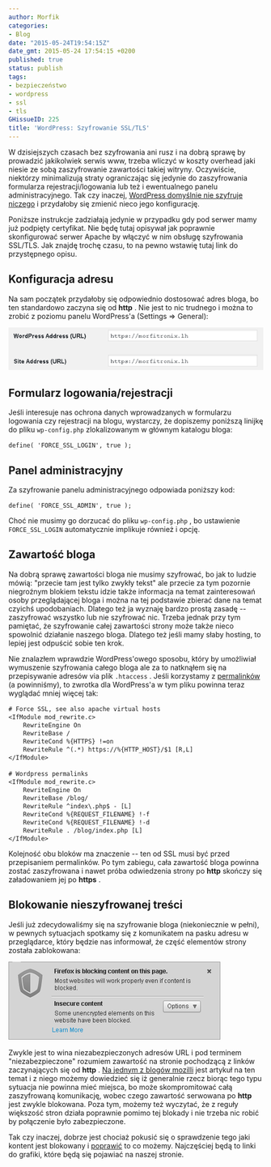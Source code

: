 ```yaml
---
author: Morfik
categories:
- Blog
date: "2015-05-24T19:54:15Z"
date_gmt: 2015-05-24 17:54:15 +0200
published: true
status: publish
tags:
- bezpieczeństwo
- wordpress
- ssl
- tls
GHissueID: 225
title: 'WordPress: Szyfrowanie SSL/TLS'
---
```


W dzisiejszych czasach bez szyfrowania ani rusz i na dobrą sprawę by prowadzić jakikolwiek serwis
www, trzeba wliczyć w koszty overhead jaki niesie ze sobą zaszyfrowanie zawartości takiej witryny.
Oczywiście, niektórzy minimalizują straty ograniczając się jedynie do zaszyfrowania formularza
rejestracji/logowania lub też i ewentualnego panelu administracyjnego. Tak czy inaczej, [WordPress
domyślnie nie szyfruje niczego](https://codex.wordpress.org/Administration_Over_SSL) i przydałoby
się zmienić nieco jego konfigurację.

Poniższe instrukcje zadziałają jedynie w przypadku gdy pod serwer mamy już podpięty certyfikat. Nie
będę tutaj opisywał jak poprawnie skonfigurować serwer Apache by włączyć w nim obsługę szyfrowania
SSL/TLS. Jak znajdę trochę czasu, to na pewno wstawię tutaj link do przystępnego opisu.

<!--more-->
## Konfiguracja adresu

Na sam początek przydałoby się odpowiednio dostosować adres bloga, bo ten standardowo zaczyna się od
**http** . Nie jest to nic trudnego i można to zrobić z poziomu panelu WordPress'a (Settings =>
General):

![przepisanie-adresu-bloga-na-https](/img/2015/05/1.przepisanie-adresu-bloga-na-https.png#big)

## Formularz logowania/rejestracji

Jeśli interesuje nas ochrona danych wprowadzanych w formularzu logowania czy rejestracji na blogu,
wystarczy, że dopiszemy poniższą linijkę do pliku `wp-config.php` zlokalizowanym w głównym katalogu
bloga:

    define( 'FORCE_SSL_LOGIN', true );

## Panel administracyjny

Za szyfrowanie panelu administracyjnego odpowiada poniższy kod:

    define( 'FORCE_SSL_ADMIN', true );

Choć nie musimy go dorzucać do pliku `wp-config.php` , bo ustawienie `FORCE_SSL_LOGIN` automatycznie
implikuje również i opcję.

## Zawartość bloga

Na dobrą sprawę zawartości bloga nie musimy szyfrować, bo jak to ludzie mówią: "przecie tam jest
tylko zwykły tekst" ale przecie za tym pozornie niegroźnym blokiem tekstu idzie także informacja na
temat zainteresowań osoby przeglądającej bloga i można na tej podstawie zbierać dane na temat
czyichś upodobaniach. Dlatego też ja wyznaję bardzo prostą zasadę -- zaszyfrować wszystko lub nie
szyfrować nic. Trzeba jednak przy tym pamiętać, że szyfrowanie całej zawartości strony może także
nieco spowolnić działanie naszego bloga. Dlatego też jeśli mamy słaby hosting, to lepiej jest
odpuścić sobie ten krok.

Nie znalazłem wprawdzie WordPress'owego sposobu, który by umożliwiał wymuszenie szyfrowania całego
bloga ale za to natknąłem się na przepisywanie adresów via plik `.htaccess` . Jeśli korzystamy z
[permalinków](/post/wordpress-odnosniki-bezposrednie-permalinks/) (a powinniśmy),
to zwrotka dla WordPress'a w tym pliku powinna teraz wyglądać mniej więcej tak:

    # Force SSL, see also apache virtual hosts
    <IfModule mod_rewrite.c>
        RewriteEngine On
        RewriteBase /
        RewriteCond %{HTTPS} !=on
        RewriteRule ^(.*) https://%{HTTP_HOST}/$1 [R,L]
    </IfModule>

    # Wordpress permalinks
    <IfModule mod_rewrite.c>
        RewriteEngine On
        RewriteBase /blog/
        RewriteRule ^index\.php$ - [L]
        RewriteCond %{REQUEST_FILENAME} !-f
        RewriteCond %{REQUEST_FILENAME} !-d
        RewriteRule . /blog/index.php [L]
    </IfModule>

Kolejność obu bloków ma znaczenie -- ten od SSL musi być przed przepisaniem permalinków. Po tym
zabiegu, cała zawartość bloga powinna zostać zaszyfrowana i nawet próba odwiedzenia strony po
**http** skończy się załadowaniem jej po **https** .

## Blokowanie nieszyfrowanej treści

Jeśli już zdecydowaliśmy się na szyfrowanie bloga (niekoniecznie w pełni), w pewnych sytuacjach
spotkamy się z komunikatem na pasku adresu w przeglądarce, który będzie nas informował, że część
elementów strony została zablokowana:

![blokowanie-kontentu-http](/img/2015/05/2.blokowanie-kontentu-http.png#big)

Zwykle jest to wina niezabezpieczonych adresów URL i pod terminem "niezabezpieczone" rozumiem
zawartość na stronie pochodzącą z linków zaczynających się od **http** . [Na jednym z blogów
mozilli](https://blog.mozilla.org/tanvi/2013/04/10/mixed-content-blocking-enabled-in-firefox-23/)
jest artykuł na ten temat i z niego możemy dowiedzieć się iż generalnie rzecz biorąc tego typu
sytuacja nie powinna mieć miejsca, bo może skompromitować całą zaszyfrowaną komunikację, wobec czego
zawartość serwowana po **http** jest zwykle blokowana. Poza tym, możemy też wyczytać, że z reguły
większość stron działa poprawnie pomimo tej blokady i nie trzeba nic robić by połączenie było
zabezpieczone.

Tak czy inaczej, dobrze jest chociaż pokusić się o sprawdzenie tego jaki kontent jest blokowany i
[poprawić](https://developer.mozilla.org/en-US/docs/Web/Security/Mixed_content/How_to_fix_website_with_mixed_content)
to co możemy. Najczęściej będą to linki do grafiki, które będą się pojawiać na naszej stronie.

